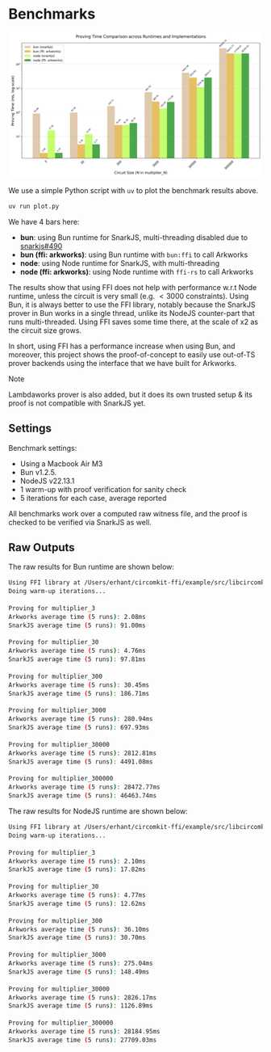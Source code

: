 # Benchmarks

![Plot](plot.png)

We use a simple Python script with `uv` to plot the benchmark results above.

```sh
uv run plot.py
```

We have 4 bars here:

- **bun**: using Bun runtime for SnarkJS, multi-threading disabled due to [snarkjs#490](https://github.com/iden3/snarkjs/pull/490)
- **bun (ffi: arkworks)**: using Bun runtime with `bun:ffi` to call Arkworks
- **node**: using Node runtime for SnarkJS, with multi-threading
- **node (ffi: arkworks)**: using Node runtime with `ffi-rs` to call Arkworks

The results show that using FFI does not help with performance w.r.t Node runtime, unless the circuit is very small (e.g. $\lt 3000$ constraints). Using Bun, it is always better to use the FFI library, notably because the SnarkJS prover in Bun works in a single thread, unlike its NodeJS counter-part that runs multi-threaded. Using FFI saves some time there, at the scale of x2 as the circuit size grows.

In short, using FFI has a performance increase when using Bun, and moreover, this project shows the proof-of-concept to easily use out-of-TS prover backends using the interface that we have built for Arkworks.

> [!NOTE]
>
> Lambdaworks prover is also added, but it does its own trusted setup & its proof is not compatible with SnarkJS yet.

## Settings

Benchmark settings:

- Using a Macbook Air M3
- Bun v1.2.5.
- NodeJS v22.13.1
- 1 warm-up with proof verification for sanity check
- 5 iterations for each case, average reported

All benchmarks work over a computed raw witness file, and the proof is checked to be verified via SnarkJS as well.

## Raw Outputs

The raw results for Bun runtime are shown below:

```sh
Using FFI library at /Users/erhant/circomkit-ffi/example/src/libcircomkit_ffi-macOS-arm64.dylib for Bun
Doing warm-up iterations...

Proving for multiplier_3
Arkworks average time (5 runs): 2.08ms
SnarkJS average time (5 runs): 91.00ms

Proving for multiplier_30
Arkworks average time (5 runs): 4.76ms
SnarkJS average time (5 runs): 97.81ms

Proving for multiplier_300
Arkworks average time (5 runs): 30.45ms
SnarkJS average time (5 runs): 186.71ms

Proving for multiplier_3000
Arkworks average time (5 runs): 280.94ms
SnarkJS average time (5 runs): 697.93ms

Proving for multiplier_30000
Arkworks average time (5 runs): 2812.81ms
SnarkJS average time (5 runs): 4491.08ms

Proving for multiplier_300000
Arkworks average time (5 runs): 28472.77ms
SnarkJS average time (5 runs): 46463.74ms
```

The raw results for NodeJS runtime are shown below:

```sh
Using FFI library at /Users/erhant/circomkit-ffi/example/src/libcircomkit_ffi-macOS-arm64.dylib for Node
Doing warm-up iterations...

Proving for multiplier_3
Arkworks average time (5 runs): 2.10ms
SnarkJS average time (5 runs): 17.82ms

Proving for multiplier_30
Arkworks average time (5 runs): 4.77ms
SnarkJS average time (5 runs): 12.62ms

Proving for multiplier_300
Arkworks average time (5 runs): 36.10ms
SnarkJS average time (5 runs): 30.70ms

Proving for multiplier_3000
Arkworks average time (5 runs): 275.04ms
SnarkJS average time (5 runs): 148.49ms

Proving for multiplier_30000
Arkworks average time (5 runs): 2826.17ms
SnarkJS average time (5 runs): 1126.89ms

Proving for multiplier_300000
Arkworks average time (5 runs): 28184.95ms
SnarkJS average time (5 runs): 27709.03ms
```
